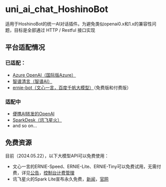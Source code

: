 # uni_ai_chat_HoshinoBot

适用于HoshinoBot的统一AI对话插件。为避免类似openai0.x和1.x的兼容性问题，目标是全部通过 HTTP / Restful 接口实现



## 平台适配情况
### 已适配：
- [Azure OpenAI（国际版Azure）](https://portal.azure.com/)   
- [智谱清言（智谱AI）](https://www.zhipuai.cn)
- [ernie-bot（文心一言，百度千帆大模型）](https://console.bce.baidu.com/qianfan/)（免费版和付费版）

### 适配中
- [便携AI转发的OpenAI](https://api.bianxieai.com/)
- [SparkDesk（讯飞星火）](https://xinghuo.xfyun.cn/sparkapi)  
- and so on...

## 免费资源
目前（2024.05.22），以下大模型API可以免费使用：
- 文心一言的ERNIE-Speed、ERNIE-Lite、ERNIE-Tiny可以免费试用，无需付费，详见[公告](https://cloud.baidu.com/doc/WENXINWORKSHOP/s/wlwg8f1i3)，[控制台计费管理](https://console.bce.baidu.com/qianfan/chargemanage/list)
- 讯飞星火的Spark Lite宣布永久免费，[新闻](https://finance.eastmoney.com/a/202405223084395895.html)，[官网](https://xinghuo.xfyun.cn/sparkapi)